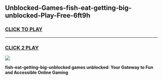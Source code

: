 
## Unblocked-Games-fish-eat-getting-big-unblocked-Play-Free-6ft9h
<h3>
<a href="https://premium76.site?title=fish-eat-getting-big-unblocked&ref=12A">CLICK TO PLAY</a></h3>
<hr>

<h3>
<a href="https://premium76.site?title=fish-eat-getting-big-unblocked&ref=12A">CLICK 2 PLAY</a>
  
</h3>

<a href="https://premium76.site?title=fish-eat-getting-big-unblocked&ref=12A"><img src="https://clearcache.store/games.png"></a>


**fish-eat-getting-big-unblocked games unblocked: Your Gateway to Fun and Accessible Online Gaming**
